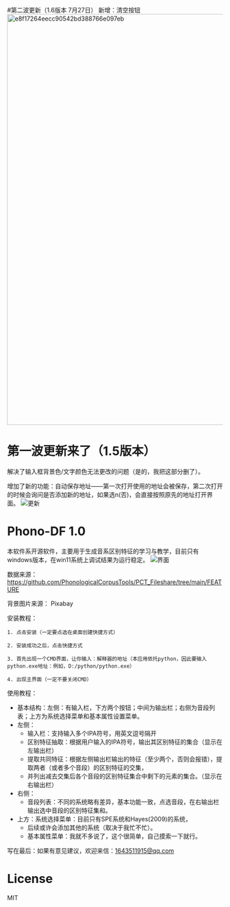 #第二波更新（1.6版本 7月27日）
  新增：清空按钮
  <img width="959" alt="e8f17264eecc90542bd388766e097eb" src="https://github.com/RexHanG96/Phono-DF-1.0/assets/140506479/5d560295-877c-476b-b446-76c7ff9bbc39">

# 第一波更新来了（1.5版本）
   
   解决了输入框背景色/文字颜色无法更改的问题（是的，我把这部分删了）。

   增加了新的功能：自动保存地址——第一次打开使用的地址会被保存，第二次打开的时候会询问是否添加新的地址，如果选n(否)，会直接按照原先的地址打开界面。
   ![更新](https://github.com/RexHanG96/Phono-DF-1.0/assets/140506479/583f4bee-2c40-47f5-9bae-099b2299e4f5)


# Phono-DF 1.0 

本软件系开源软件，主要用于生成音系区别特征的学习与教学，目前只有windows版本，在win11系统上调试结果为运行稳定。
![界面](https://github.com/RexHanG96/Phono-DF-1.0/assets/140506479/4ddf7719-a11d-4bb6-9777-68061679bc4a)



数据来源：
               https://github.com/PhonologicalCorpusTools/PCT_Fileshare/tree/main/FEATURE
            
背景图片来源：  Pixabay

安装教程：
    
    1. 点击安装（一定要点选在桌面创建快捷方式）
    
    2. 安装成功之后，点击快捷方式
    
    3. 首先出现一个CMD界面，让你输入：解释器的地址（本应用依托python，因此要输入python.exe地址：例如，D:/python/python.exe）
    
    4. 出现主界面（一定不要关闭CMD）


使用教程：
   * 基本结构：左侧：有输入栏，下方两个按钮；中间为输出栏；右侧为音段列表；上方为系统选择菜单和基本属性设置菜单。
   * 左侧：
        * 输入栏：支持输入多个IPA符号，用英文逗号隔开
        * 区别特征抽取：根据用户输入的IPA符号，输出其区别特征的集合（显示在左输出栏）
        * 提取共同特征：根据左侧输出栏输出的特征（至少两个，否则会报错），提取两者（或者多个音段）的区别特征的交集，
        * 并列出减去交集后各个音段的区别特征集合中剩下的元素的集合。（显示在右输出栏）
   * 右侧：
        * 音段列表：不同的系统略有差异，基本功能一致，点选音段，在右输出栏输出选中音段的区别特征集和。
   * 上方：系统选择菜单：目前只有SPE系统和Hayes(2009)的系统，
        * 后续或许会添加其他的系统（取决于我忙不忙）。
        * 基本属性菜单：我就不多说了，这个很简单，自己摸索一下就行。

  
  写在最后：如果有意见建议，欢迎来信：1643511915@qq.com

# License 

MIT
